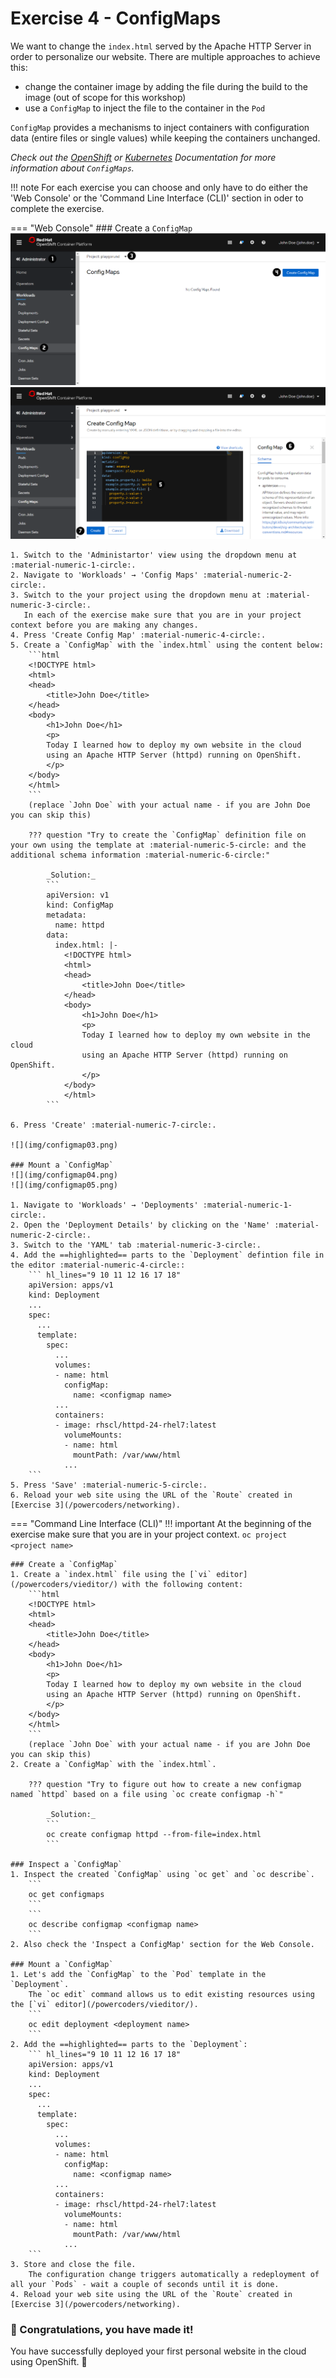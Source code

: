 # Exercise 4 - ConfigMaps

We want to change the `index.html` served by the Apache HTTP Server in order to personalize our website.
There are multiple approaches to achieve this:

- change the container image by adding the file during the build to the image (out of scope for this workshop)
- use a `ConfigMap` to inject the file to the container in the `Pod`

`ConfigMap` provides a mechanisms to inject containers with configuration data (entire files or single values) while keeping the containers unchanged. 

_Check out the [OpenShift](https://docs.openshift.com/container-platform/4.5/builds/builds-configmaps.html) or [Kubernetes](https://kubernetes.io/docs/concepts/configuration/configmap/) Documentation for more information about `ConfigMaps`._

!!! note
    For each exercise you can choose and only have to do either the 'Web Console' or the 'Command Line 
    Interface (CLI)' section in oder to complete the exercise.

=== "Web Console"
    ### Create a `ConfigMap`
    ![](img/configmap01.png)
    ![](img/configmap02.png)

    1. Switch to the 'Administartor' view using the dropdown menu at :material-numeric-1-circle:.
    2. Navigate to 'Workloads' → 'Config Maps' :material-numeric-2-circle:.
    3. Switch to the your project using the dropdown menu at :material-numeric-3-circle:.
       In each of the exercise make sure that you are in your project context before you are making any changes.
    4. Press 'Create Config Map' :material-numeric-4-circle:.
    5. Create a `ConfigMap` with the `index.html` using the content below:
        ```html
        <!DOCTYPE html>
        <html>
        <head>
            <title>John Doe</title>
        </head>
        <body>
            <h1>John Doe</h1>
            <p>
            Today I learned how to deploy my own website in the cloud
            using an Apache HTTP Server (httpd) running on OpenShift.
            </p>
        </body>
        </html>
        ```
        (replace `John Doe` with your actual name - if you are John Doe you can skip this)

        ??? question "Try to create the `ConfigMap` definition file on your own using the template at :material-numeric-5-circle: and the additional schema information :material-numeric-6-circle:"

            _Solution:_
            ```
            apiVersion: v1
            kind: ConfigMap
            metadata:
              name: httpd
            data:
              index.html: |-
                <!DOCTYPE html>
                <html>
                <head>
                    <title>John Doe</title>
                </head>
                <body>
                    <h1>John Doe</h1>
                    <p>
                    Today I learned how to deploy my own website in the cloud
                    using an Apache HTTP Server (httpd) running on OpenShift.
                    </p>
                </body>
                </html>
            ```

    6. Press 'Create' :material-numeric-7-circle:.
  
    ![](img/configmap03.png)

    ### Mount a `ConfigMap`
    ![](img/configmap04.png)
    ![](img/configmap05.png)

    1. Navigate to 'Workloads' → 'Deployments' :material-numeric-1-circle:.
    2. Open the 'Deployment Details' by clicking on the 'Name' :material-numeric-2-circle:.
    3. Switch to the 'YAML' tab :material-numeric-3-circle:.
    4. Add the ==highlighted== parts to the `Deployment` defintion file in the editor :material-numeric-4-circle::
        ``` hl_lines="9 10 11 12 16 17 18"
        apiVersion: apps/v1
        kind: Deployment
        ...
        spec:
          ...
          template:
            spec:
              ...
              volumes:
              - name: html
                configMap:
                  name: <configmap name> 
              ...
              containers:
              - image: rhscl/httpd-24-rhel7:latest
                volumeMounts:
                - name: html
                  mountPath: /var/www/html
                ...
        ```
    5. Press 'Save' :material-numeric-5-circle:.
    6. Reload your web site using the URL of the `Route` created in [Exercise 3](/powercoders/networking).

=== "Command Line Interface (CLI)"
    !!! important
        At the beginning of the exercise make sure that you are in your project context. 
        ```
        oc project <project name> 
        ```

    ### Create a `ConfigMap`
    1. Create a `index.html` file using the [`vi` editor](/powercoders/vieditor/) with the following content:
        ```html
        <!DOCTYPE html>
        <html>
        <head>
            <title>John Doe</title>
        </head>
        <body>
            <h1>John Doe</h1>
            <p>
            Today I learned how to deploy my own website in the cloud
            using an Apache HTTP Server (httpd) running on OpenShift.
            </p>
        </body>
        </html>
        ```
        (replace `John Doe` with your actual name - if you are John Doe you can skip this)
    2. Create a `ConfigMap` with the `index.html`.

        ??? question "Try to figure out how to create a new configmap named `httpd` based on a file using `oc create configmap -h`"

            _Solution:_
            ```
            oc create configmap httpd --from-file=index.html
            ```
    
    ### Inspect a `ConfigMap`
    1. Inspect the created `ConfigMap` using `oc get` and `oc describe`.
        ```
        oc get configmaps
        ```
        ```
        oc describe configmap <configmap name>
        ```
    2. Also check the 'Inspect a ConfigMap' section for the Web Console.

    ### Mount a `ConfigMap`
    1. Let's add the `ConfigMap` to the `Pod` template in the `Deployment`.
        The `oc edit` command allows us to edit existing resources using the [`vi` editor](/powercoders/vieditor/).
        ```
        oc edit deployment <deployment name>
        ```
    2. Add the ==highlighted== parts to the `Deployment`:
        ``` hl_lines="9 10 11 12 16 17 18"
        apiVersion: apps/v1
        kind: Deployment
        ...
        spec:
          ...
          template:
            spec:
              ...
              volumes:
              - name: html
                configMap:
                  name: <configmap name> 
              ...
              containers:
              - image: rhscl/httpd-24-rhel7:latest
                volumeMounts:
                - name: html
                  mountPath: /var/www/html
                ...
        ```
    3. Store and close the file.
        The configuration change triggers automatically a redeployment of all your `Pods` - wait a couple of seconds until it is done.
    4. Reload your web site using the URL of the `Route` created in [Exercise 3](/powercoders/networking).


### **🎉 Congratulations, you have made it!**
You have successfully deployed your first personal website in the cloud using OpenShift. 👏